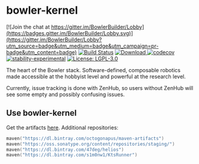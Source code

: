 # bowler-kernel

[![Join the chat at https://gitter.im/BowlerBuilder/Lobby](https://badges.gitter.im/BowlerBuilder/Lobby.svg)](https://gitter.im/BowlerBuilder/Lobby?utm_source=badge&utm_medium=badge&utm_campaign=pr-badge&utm_content=badge)
[![Build Status](https://dev.azure.com/commonwealthrobotics/bowler-kernel/_apis/build/status/CommonWealthRobotics.bowler-kernel?branchName=master)](https://dev.azure.com/commonwealthrobotics/bowler-kernel/_build/latest?definitionId=1&branchName=master)
[![Download](https://api.bintray.com/packages/commonwealthrobotics/maven-artifacts/bowler-kernel/images/download.svg) ](https://bintray.com/commonwealthrobotics/maven-artifacts/bowler-kernel/_latestVersion)
[![codecov](https://codecov.io/gh/CommonWealthRobotics/bowler-kernel/branch/master/graph/badge.svg)](https://codecov.io/gh/CommonWealthRobotics/bowler-kernel)
[![stability-experimental](https://img.shields.io/badge/stability-experimental-orange.svg)](https://github.com/emersion/stability-badges#experimental)
[![License: LGPL-3.0](https://img.shields.io/github/license/CommonWealthRobotics/bowler-kernel.svg)](https://img.shields.io/github/license/CommonWealthRobotics/bowler-kernel.svg)

The heart of the Bowler stack. Software-defined, composable robotics made accessible at the hobbyist level and powerful at the research level.

Currently, issue tracking is done with ZenHub, so users without ZenHub will see some empty and possibly confusing issues.

## Use bowler-kernel

Get the artifacts [here](https://bintray.com/commonwealthrobotics/maven-artifacts/bowler-kernel/_latestVersion). Additional repositories:
```kotlin
maven("https://dl.bintray.com/octogonapus/maven-artifacts")
maven("https://oss.sonatype.org/content/repositories/staging/")
maven("https://dl.bintray.com/47deg/helios")
maven("https://dl.bintray.com/s1m0nw1/KtsRunner")
```
